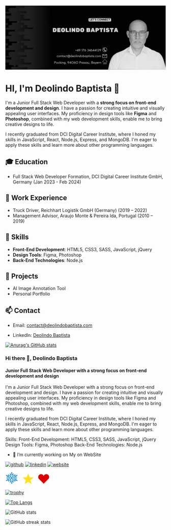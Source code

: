 ![ Junior Full Stack Web Developer with a strong focus on front-end development and design](https://github.com/Deobap73/Deobap73Pictures/blob/d98759bd98ae13d4f9ed7f8442c76e41eaa2a9bf/Assets/GitHub%20Banner.png)
# HI, I'm Deolindo Baptista 👋

I'm a Junior Full Stack Web Developer with a **strong focus on front-end development and design**. I have a passion for creating intuitive and visually appealing user interfaces. My proficiency in design tools like **Figma** and **Photoshop**, combined with my web development skills, enable me to bring creative designs to life.

I recently graduated from DCI Digital Career Institute, where I honed my skills in JavaScript, React, Node.js, Express, and MongoDB. I'm eager to apply these skills and learn more about other programming languages.

## 🎓 Education

- Full Stack Web Developer Formation, DCI Digital Career Institute GmbH, Germany (Jan 2023 - Feb 2024)

## 💼 Work Experience

- Truck Driver, Reichhart Logistik GmbH (Germany) (2019 – 2022)
- Management Advisor, Araujo Monte & Pereira lda, Portugal (2010 – 2019)

## 🚀 Skills

- **Front-End Development**: HTML5, CSS3, SASS, JavaScript, jQuery
- **Design Tools**: Figma, Photoshop
- **Back-End Technologies**: Node.js

## 📂 Projects

- AI Image Annotation Tool
- Personal Portfolio

## 📫 Contact

- Email: contact@deolindobaptista.com

- LinkedIn: [Deolindo Baptista](https://www.linkedin.com/in/deolindobaptista/)






[![Anurag's GitHub stats](https://github-readme-stats.vercel.app/api?username=Deobap73)](https://github.com/anuraghazra/github-readme-stats)



### Hi there 👋, Deolindo Baptista
####  Junior Full Stack Web Developer with a strong focus on front-end development and design

I'm a Junior Full Stack Web Developer with a strong focus on front-end development and design. I have a passion for creating intuitive and visually appealing user interfaces. My proficiency in design tools like Figma and Photoshop, combined with my web development skills, enable me to bring creative designs to life.

I recently graduated from DCI Digital Career Institute, where I honed my skills in JavaScript, React, Node.js, Express, and MongoDB. I'm eager to apply these skills and learn more about other programming languages.

Skills: Front-End Development: HTML5, CSS3, SASS, JavaScript, jQuery Design Tools: Figma, Photoshop Back-End Technologies: Node.js

- 🔭 I’m currently working on My on WebSite 


[<img src='https://cdn.jsdelivr.net/npm/simple-icons@3.0.1/icons/github.svg' alt='github' height='40'>](https://github.com/Deobap73)  [<img src='https://cdn.jsdelivr.net/npm/simple-icons@3.0.1/icons/linkedin.svg' alt='linkedin' height='40'>](https://www.linkedin.com/in/https://www.linkedin.com/in/deolindobaptista//)  [<img src='https://cdn.jsdelivr.net/npm/simple-icons@3.0.1/icons/icloud.svg' alt='website' height='40'>](www.deolindobaptista.com)  

<a href='https://archiveprogram.github.com/'><img src='https://raw.githubusercontent.com/acervenky/animated-github-badges/master/assets/acbadge.gif' width='40' height='40'></a> <a href='https://stars.github.com/'><img src='https://raw.githubusercontent.com/acervenky/animated-github-badges/master/assets/starbadge.gif' width='35' height='35'></a> <a href='https://docs.github.com/en/github/supporting-the-open-source-community-with-github-sponsors'><img src='https://raw.githubusercontent.com/acervenky/animated-github-badges/master/assets/sponsorbadge.gif' width='35' height='35'></a> 

[![trophy](https://github-profile-trophy.vercel.app/?username=Deobap73)](https://github.com/ryo-ma/github-profile-trophy)

[![Top Langs](https://github-readme-stats.vercel.app/api/top-langs/?username=Deobap73)](https://github.com/anuraghazra/github-readme-stats)

![GitHub stats](https://github-readme-stats.vercel.app/api?username=Deobap73&show_icons=true&count_private=true)  


![GitHub streak stats](https://streak-stats.demolab.com/?user=Deobap73)  



